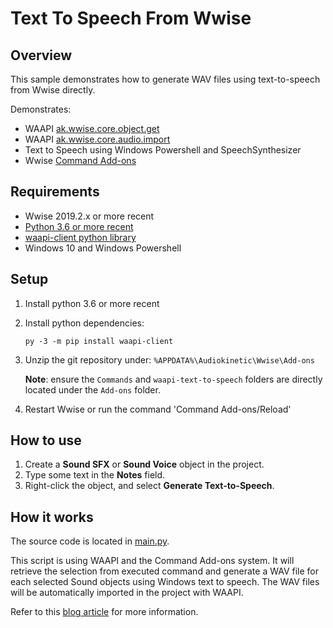# Text To Speech From Wwise

## Overview

This sample demonstrates how to generate WAV files using text-to-speech from Wwise directly.

Demonstrates:

- WAAPI [ak.wwise.core.object.get](https://www.audiokinetic.com/library/edge/?source=SDK&id=ak__wwise__core__object__get.html)
- WAAPI [ak.wwise.core.audio.import](https://www.audiokinetic.com/library/edge/?source=SDK&id=ak__wwise__core__audio__import.html)
- Text to Speech using Windows Powershell and SpeechSynthesizer
- Wwise [Command Add-ons](https://www.audiokinetic.com/fr/library/edge/?source=SDK&id=defining_custom_commands.html)

## Requirements

- Wwise 2019.2.x or more recent
- [Python 3.6 or more recent](https://www.python.org/downloads/)
- [waapi-client python library](https://pypi.org/project/waapi-client/)
- Windows 10 and Windows Powershell

## Setup

1. Install python 3.6 or more recent
2. Install python dependencies:

    `py -3 -m pip install waapi-client`
3. Unzip the git repository under: `%APPDATA%\Audiokinetic\Wwise\Add-ons`

   **Note**: ensure the `Commands` and `waapi-text-to-speech` folders are directly located under the `Add-ons` folder.

4. Restart Wwise or run the command 'Command Add-ons/Reload'

## How to use

1. Create a **Sound SFX** or **Sound Voice** object in the project.
2. Type some text in the **Notes** field.
3. Right-click the object, and select **Generate Text-to-Speech**.

## How it works

The source code is located in [main.py](waapi-text-to-speech/main.py).

This script is using WAAPI and the Command Add-ons system. It will retrieve the selection from executed command and generate a WAV file for each selected Sound objects using Windows text to speech. The WAV files will be automatically imported in the project with WAAPI.

Refer to this [blog article](https://blog.audiokinetic.com/waapi-three-open-source-projects-for-wwise-authoring-api/) for more information.